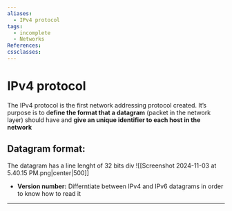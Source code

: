 ```yaml
---
aliases:
  - IPv4 protocol
tags:
  - incomplete
  - Networks
References: 
cssclasses:
---
```

# IPv4 protocol
The IPv4 protocol is the first network addressing protocol created. It’s purpose is to d**efine the format that a datagram** (packet in the network layer) should have and **give an unique identifier to each host in the network**
## Datagram format:
The datagram has a line lenght of 32 bits div
![[Screenshot 2024-11-03 at 5.40.15 PM.png|center|500]]
+ **Version number:** Differntiate between IPv4 and IPv6 datagrams in order to know how to read it 
***